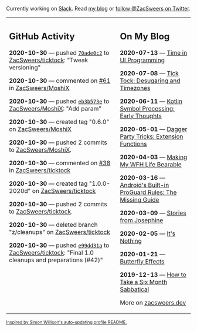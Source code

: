 Currently working on [Slack](https://slack.com/). Read [my blog](https://zacsweers.dev/) or [follow @ZacSweers on Twitter](https://twitter.com/ZacSweers).

<table><tr><td valign="top" width="60%">

## GitHub Activity
<!-- githubActivity starts -->
**2020-10-30** — pushed [`70ade0c2`](https://github.com/ZacSweers/ticktock/commit/70ade0c25618317f20851dc69a5194ba353bcbed) to [ZacSweers/ticktock](https://api.github.com/repos/ZacSweers/ticktock): "Tweak versioning"

**2020-10-30** — commented on [#61](https://github.com/ZacSweers/MoshiX/issues/61#issuecomment-719728585) in [ZacSweers/MoshiX](https://api.github.com/repos/ZacSweers/MoshiX)

**2020-10-30** — pushed [`eb3b573e`](https://github.com/ZacSweers/MoshiX/commit/eb3b573ee2f31599bb6ae8e6c585d4646b9de3b9) to [ZacSweers/MoshiX](https://api.github.com/repos/ZacSweers/MoshiX): "Add param"

**2020-10-30** — created tag "0.6.0" on [ZacSweers/MoshiX](https://api.github.com/repos/ZacSweers/MoshiX)

**2020-10-30** — pushed 2 commits to [ZacSweers/MoshiX](https://api.github.com/repos/ZacSweers/MoshiX).

**2020-10-30** — commented on [#38](https://github.com/ZacSweers/ticktock/issues/38#issuecomment-719718449) in [ZacSweers/ticktock](https://api.github.com/repos/ZacSweers/ticktock)

**2020-10-30** — created tag "1.0.0-2020d" on [ZacSweers/ticktock](https://api.github.com/repos/ZacSweers/ticktock)

**2020-10-30** — pushed 2 commits to [ZacSweers/ticktock](https://api.github.com/repos/ZacSweers/ticktock).

**2020-10-30** — deleted branch "z/cleanups" on [ZacSweers/ticktock](https://api.github.com/repos/ZacSweers/ticktock)

**2020-10-30** — pushed [`e99dd31a`](https://github.com/ZacSweers/ticktock/commit/e99dd31a7a0d4171c2f709bc99569f143e926c9c) to [ZacSweers/ticktock](https://api.github.com/repos/ZacSweers/ticktock): "Final 1.0 cleanups and preparations (#42)"
<!-- githubActivity ends -->
</td><td valign="top" width="40%">

## On My Blog
<!-- blog starts -->
**2020-07-13** — [Time in UI Programming](https://www.zacsweers.dev/time-in-ui/)

**2020-07-08** — [Tick Tock: Desugaring and Timezones](https://www.zacsweers.dev/ticktock-desugaring-timezones/)

**2020-06-11** — [Kotlin Symbol Processing: Early Thoughts](https://www.zacsweers.dev/kotlin-symbol-processor-early-thoughts/)

**2020-05-01** — [Dagger Party Tricks: Extension Functions](https://www.zacsweers.dev/dagger-party-tricks-extension-functions/)

**2020-04-03** — [Making My WFH Life Bearable](https://www.zacsweers.dev/making-wfh-life-bearable/)

**2020-03-16** — [Android's Built-in ProGuard Rules: The Missing Guide](https://www.zacsweers.dev/android-proguard-rules/)

**2020-03-09** — [Stories from Josephine](https://www.zacsweers.dev/stories-from-josephine/)

**2020-02-05** — [It's Nothing](https://www.zacsweers.dev/its-nothing/)

**2020-01-21** — [Butterfly Effects](https://www.zacsweers.dev/butterfly-effects/)

**2019-12-13** — [How to Take a Six Month Sabbatical](https://www.zacsweers.dev/how-to-take-a-six-month-sabbatical/)
<!-- blog ends -->
More on [zacsweers.dev](https://zacsweers.dev/)
</td></tr></table>

<sub><a href="https://simonwillison.net/2020/Jul/10/self-updating-profile-readme/">Inspired by Simon Willison's auto-updating profile README.</a></sub>